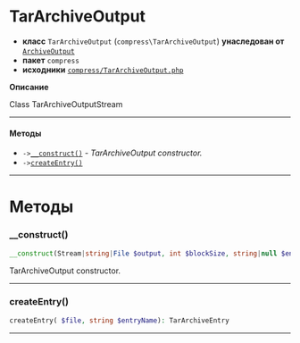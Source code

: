 # TarArchiveOutput

- **класс** `TarArchiveOutput` (`compress\TarArchiveOutput`) **унаследован от** [`ArchiveOutput`](api-docs/classes/compress/ArchiveOutput.ru.md)
- **пакет** `compress`
- **исходники** [`compress/TarArchiveOutput.php`](./src/main/resources/JPHP-INF/sdk/compress/TarArchiveOutput.php)

**Описание**

Class TarArchiveOutputStream

---

#### Методы

- `->`[`__construct()`](#method-__construct) - _TarArchiveOutput constructor._
- `->`[`createEntry()`](#method-createentry)

---
# Методы

<a name="method-__construct"></a>

### __construct()
```php
__construct(Stream|string|File $output, int $blockSize, string|null $encoding): void
```
TarArchiveOutput constructor.

---

<a name="method-createentry"></a>

### createEntry()
```php
createEntry( $file, string $entryName): TarArchiveEntry
```

---
